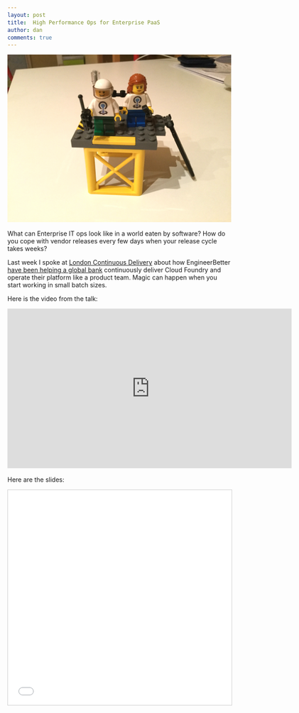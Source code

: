 ```yaml
---
layout: post
title:  High Performance Ops for Enterprise PaaS
author: dan
comments: true
---
```


<img src="/images/blog/lego-cf-team.jpg" class="image fit">

What can Enterprise IT ops look like in a world eaten by software? How do you cope with vendor releases every few days when your release cycle takes weeks?

Last week I spoke at [London Continuous Delivery](https://www.meetup.com/London-Continuous-Delivery/) about how EngineerBetter [have been helping a global bank](2016/12/14/notes-on-continuously-deploying-cloudfoundry.html) continuously deliver Cloud Foundry and operate their platform like a product team. Magic can happen when you start working in small batch sizes.

<!--more-->

Here is the video from the talk:

<iframe src="https://player.vimeo.com/video/195472392" width="640" height="360" frameborder="0" webkitallowfullscreen mozallowfullscreen allowfullscreen></iframe>

Here are the slides:

<iframe src="//www.slideshare.net/slideshow/embed_code/key/DtJe4XEbqtQYm9" width="595" height="485" frameborder="0" marginwidth="0" marginheight="0" scrolling="no" style="border:1px solid #CCC; border-width:1px; margin-bottom:5px; max-width: 100%;" allowfullscreen> </iframe>
